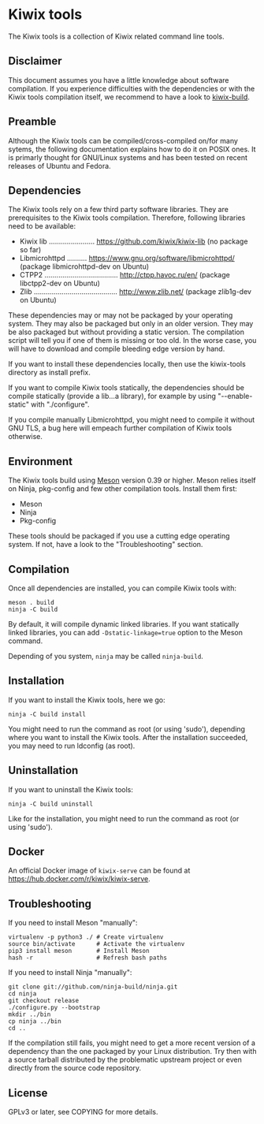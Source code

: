 Kiwix tools
===========

The Kiwix tools is a collection of Kiwix related command line tools.

Disclaimer
----------

This document assumes you have a little knowledge about software
compilation. If you experience difficulties with the dependencies or
with the Kiwix tools compilation itself, we recommend to have a look
to [kiwix-build](https://github.com/kiwix/kiwix-build).

Preamble
--------

Although the Kiwix tools can be compiled/cross-compiled on/for many
sytems, the following documentation explains how to do it on POSIX
ones. It is primarly thought for GNU/Linux systems and has been tested
on recent releases of Ubuntu and Fedora.

Dependencies
------------

The Kiwix tools rely on a few third party software libraries. They are
prerequisites to the Kiwix tools compilation. Therefore, following
libraries need to be available:

* Kiwix lib ....................... https://github.com/kiwix/kiwix-lib
(no package so far)
* Libmicrohttpd .......... https://www.gnu.org/software/libmicrohttpd/
(package libmicrohttpd-dev on Ubuntu)
* CTPP2 ..................................... http://ctpp.havoc.ru/en/
(package libctpp2-dev on Ubuntu)
* Zlib .......................................... http://www.zlib.net/
(package zlib1g-dev on Ubuntu)

These dependencies may or may not be packaged by your operating
system. They may also be packaged but only in an older version. They
may be also packaged but without providing a static version. The
compilation script will tell you if one of them is missing or too old.
In the worse case, you will have to download and compile bleeding edge
version by hand.

If you want to install these dependencies locally, then use the
kiwix-tools directory as install prefix.

If you want to compile Kiwix tools statically, the dependencies should
be compile statically (provide a lib...a library), for example by
using "--enable-static" with "./configure".

If you compile manually Libmicrohttpd, you might need to compile it
without GNU TLS, a bug here will empeach further compilation of Kiwix
tools otherwise.

Environment
-------------

The Kiwix tools build using [Meson](http://mesonbuild.com/) version
0.39 or higher. Meson relies itself on Ninja, pkg-config and few other
compilation tools. Install them first:
* Meson
* Ninja
* Pkg-config

These tools should be packaged if you use a cutting edge operating
system. If not, have a look to the "Troubleshooting" section.

Compilation
-----------

Once all dependencies are installed, you can compile Kiwix tools with:
```
meson . build
ninja -C build
```

By default, it will compile dynamic linked libraries. If you want
statically linked libraries, you can add `-Dstatic-linkage=true`
option to the Meson command.

Depending of you system, `ninja` may be called `ninja-build`.

Installation
------------

If you want to install the Kiwix tools, here we go:

```
ninja -C build install
```

You might need to run the command as root (or using 'sudo'), depending
where you want to install the Kiwix tools. After the installation
succeeded, you may need to run ldconfig (as root).

Uninstallation
------------

If you want to uninstall the Kiwix tools:

```
ninja -C build uninstall
```

Like for the installation, you might need to run the command as root
(or using 'sudo').

Docker
------

An official Docker image of `kiwix-serve` can be found at
https://hub.docker.com/r/kiwix/kiwix-serve.

Troubleshooting
---------------

If you need to install Meson "manually":
```
virtualenv -p python3 ./ # Create virtualenv
source bin/activate      # Activate the virtualenv
pip3 install meson       # Install Meson
hash -r                  # Refresh bash paths
```

If you need to install Ninja "manually":
```
git clone git://github.com/ninja-build/ninja.git
cd ninja
git checkout release
./configure.py --bootstrap
mkdir ../bin
cp ninja ../bin
cd ..
```

If the compilation still fails, you might need to get a more recent
version of a dependency than the one packaged by your Linux
distribution. Try then with a source tarball distributed by the
problematic upstream project or even directly from the source code
repository.

License
-------

GPLv3 or later, see COPYING for more details.
